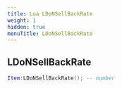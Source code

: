 ```yaml
---
title: Lua LDoNSellBackRate
weight: 1
hidden: true
menuTitle: LDoNSellBackRate
---
```

## LDoNSellBackRate
```lua
Item:LDoNSellBackRate(); -- number
```